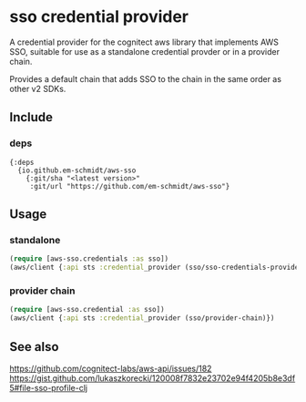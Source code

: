 # sso credential provider

A credential provider for the cognitect aws library that implements AWS SSO, suitable for use as a standalone credential provder or in a provider chain.

Provides a default chain that adds SSO to the chain in the same order as other v2 SDKs.

## Include

### deps

```edn
{:deps 
  {io.github.em-schmidt/aws-sso 
    {:git/sha "<latest version>"
     :git/url "https://github.com/em-schmidt/aws-sso"}

```

## Usage

### standalone

```clj
(require [aws-sso.credentials :as sso])
(aws/client {:api sts :credential_provider (sso/sso-credentials-provider)})
```

### provider chain

```clj
(require [aws-sso.credential :as sso])
(aws/client {:api sts :credential_provider (sso/provider-chain)})
```


## See also
https://github.com/cognitect-labs/aws-api/issues/182
https://gist.github.com/lukaszkorecki/120008f7832e23702e94f4205b8e3df5#file-sso-profile-clj



